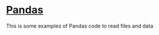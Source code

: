 <h1>
    <b>
        <u>
            Pandas
        </u>
    </b>
</h1>

This is some examples of Pandas code to read files and data